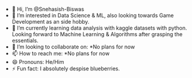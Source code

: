 - 👋 Hi, I’m @Snehasish-Biswas
- 👀 I’m interested in Data Science & ML, also looking towards Game Development as an side hobby.
- 🌱 I’m currently learning data analysis with kaggle datasets with python. Looking forward to Machine Learning & Algorithms after grasping the essentials.  
- 💞️ I’m looking to collaborate on: *No plans for now
- 📫 How to reach me: *No plans for now
- 😄 Pronouns: He/Him
- ⚡ Fun fact: I absolutely despise blueberries.

<!---
Snehasish-Biswas/Snehasish-Biswas is a ✨ special ✨ repository because its `README.md` (this file) appears on your GitHub profile.
You can click the Preview link to take a look at your changes.
--->
